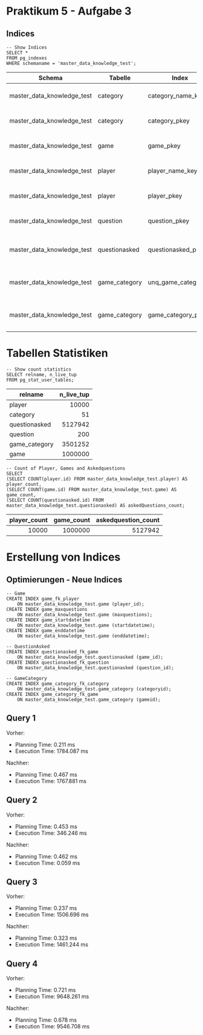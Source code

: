 # Praktikum 5 - Aufgabe 3

## Indices

    -- Show Indices
    SELECT *
    FROM pg_indexes
    WHERE schemaname = 'master_data_knowledge_test';


| Schema | Tabelle | Index | Tablespace | indexof |
|--------|---------|-------|------------|---------|
| master_data_knowledge_test | category | category_name_key  | null | CREATE UNIQUE INDEX category_name_key ON master_data_knowledge_test.category USING btree (name)  |
| master_data_knowledge_test | category | category_pkey  | null | CREATE UNIQUE INDEX category_pkey ON master_data_knowledge_test.category USING btree (id)  |
| master_data_knowledge_test | game | game_pkey  | null | CREATE UNIQUE INDEX game_pkey ON master_data_knowledge_test.game USING btree (id)  |
| master_data_knowledge_test | player | player_name_key  | null | CREATE UNIQUE INDEX player_name_key ON master_data_knowledge_test.player USING btree (name)  |
| master_data_knowledge_test | player | player_pkey  | null | CREATE UNIQUE INDEX player_pkey ON master_data_knowledge_test.player USING btree (id)  |
| master_data_knowledge_test | question | question_pkey  | null | CREATE UNIQUE INDEX question_pkey ON master_data_knowledge_test.question USING btree (id)  |
| master_data_knowledge_test | questionasked  | questionasked_pkey | null | CREATE UNIQUE INDEX questionasked_pkey ON master_data_knowledge_test.questionasked USING btree (id)  |
| master_data_knowledge_test | game_category  | unq_game_category_0  | null | CREATE UNIQUE INDEX unq_game_category_0 ON master_data_knowledge_test.game_category USING btree (gameid, categoryid) |
| master_data_knowledge_test | game_category  | game_category_pkey | null | CREATE UNIQUE INDEX game_category_pkey ON master_data_knowledge_test.game_category USING btree (categoryid, gameid)  |

# Tabellen Statistiken
    -- Show count statistics
    SELECT relname, n_live_tup
    FROM pg_stat_user_tables;

| relname | n_live_tup |
|---------|-----------:|
| player | 10000 |
| category | 51 |
| questionasked | 5127942 |
| question | 200 |
| game_category | 3501252 |
| game | 1000000 |


    -- Count of Player, Games and Askedquestions
    SELECT 
	(SELECT COUNT(player.id) FROM master_data_knowledge_test.player) AS player_count,
	(SELECT COUNT(game.id) FROM master_data_knowledge_test.game) AS game_count,
	(SELECT COUNT(questionasked.id) FROM master_data_knowledge_test.questionasked) AS askedQuestions_count;

| player_count | game_count | askedquestion_count | 
|-------------:|-----------:|--------------------:|
|10000 | 1000000 | 5127942|

# Erstellung von Indices
## Optimierungen - Neue Indices

    -- Game
    CREATE INDEX game_fk_player 
        ON master_data_knowledge_test.game (player_id);
    CREATE INDEX game_maxquestions 
        ON master_data_knowledge_test.game (maxquestions);
    CREATE INDEX game_startdatetime 
        ON master_data_knowledge_test.game (startdatetime);
    CREATE INDEX game_enddatetime 
        ON master_data_knowledge_test.game (enddatetime);

    -- QuestionAsked
    CREATE INDEX questionasked_fk_game 
        ON master_data_knowledge_test.questionasked (game_id);
    CREATE INDEX questionasked_fk_question 
        ON master_data_knowledge_test.questionasked (question_id);

    -- GameCategory
    CREATE INDEX game_category_fk_category 
        ON master_data_knowledge_test.game_category (categoryid);
    CREATE INDEX game_category_fk_game
        ON master_data_knowledge_test.game_category (gameid);


## Query 1
Vorher:  
* Planning Time: 0.211 ms
* Execution Time: 1784.087 ms

Nachher:  
* Planning Time: 0.467 ms
* Execution Time: 1767.881 ms

## Query 2
Vorher:  
* Planning Time: 0.453 ms
* Execution Time: 346.246 ms

Nachher:  
* Planning Time: 0.462 ms
* Execution Time: 0.059 ms

## Query 3
Vorher:  
* Planning Time: 0.237 ms
* Execution Time: 1506.696 ms

Nachher:  
* Planning Time: 0.323 ms
* Execution Time: 1461.244 ms

## Query 4
Vorher:  
* Planning Time: 0.721 ms
* Execution Time: 9648.261 ms

Nachher:  
* Planning Time: 0.678 ms
* Execution Time: 9546.708 ms